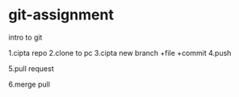 # git-assignment
intro to git


1.cipta repo
2.clone to pc
3.cipta new branch
+file
+commit
4.push


5.pull request

6.merge pull

